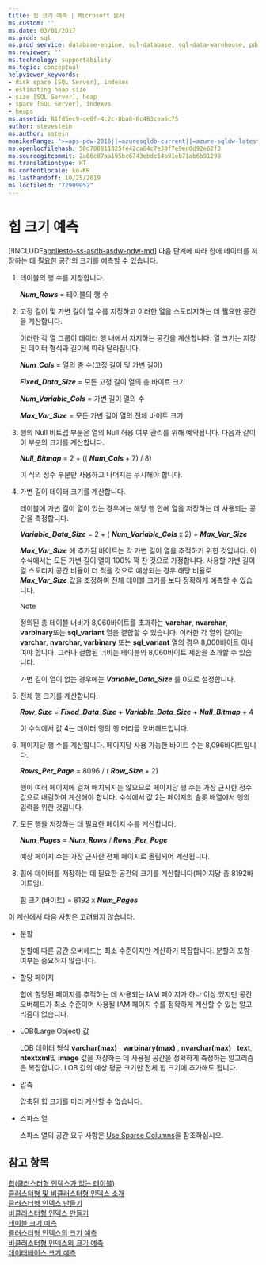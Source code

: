 ```yaml
---
title: 힙 크기 예측 | Microsoft 문서
ms.custom: ''
ms.date: 03/01/2017
ms.prod: sql
ms.prod_service: database-engine, sql-database, sql-data-warehouse, pdw
ms.reviewer: ''
ms.technology: supportability
ms.topic: conceptual
helpviewer_keywords:
- disk space [SQL Server], indexes
- estimating heap size
- size [SQL Server], heap
- space [SQL Server], indexes
- heaps
ms.assetid: 81fd5ec9-ce0f-4c2c-8ba0-6c483cea6c75
author: stevestein
ms.author: sstein
monikerRange: '>=aps-pdw-2016||=azuresqldb-current||=azure-sqldw-latest||>=sql-server-2016||=sqlallproducts-allversions||>=sql-server-linux-2017||=azuresqldb-mi-current'
ms.openlocfilehash: 58d708811825fe42ca64c7e30f7e9ed0d92e62f3
ms.sourcegitcommit: 2a06c87aa195bc6743ebdc14b91eb71ab6b91298
ms.translationtype: HT
ms.contentlocale: ko-KR
ms.lasthandoff: 10/25/2019
ms.locfileid: "72909052"
---
```

# <a name="estimate-the-size-of-a-heap"></a>힙 크기 예측
[!INCLUDE[appliesto-ss-asdb-asdw-pdw-md](../../includes/appliesto-ss-asdb-asdw-pdw-md.md)]
  다음 단계에 따라 힙에 데이터를 저장하는 데 필요한 공간의 크기를 예측할 수 있습니다.  
  
1.  테이블의 행 수를 지정합니다.  
  
     **_Num_Rows_**  = 테이블의 행 수  
  
2.  고정 길이 및 가변 길이 열 수를 지정하고 이러한 열을 스토리지하는 데 필요한 공간을 계산합니다.  
  
     이러한 각 열 그룹이 데이터 행 내에서 차지하는 공간을 계산합니다. 열 크기는 지정된 데이터 형식과 길이에 따라 달라집니다.  
  
     **_Num_Cols_**  = 열의 총 수(고정 길이 및 가변 길이)  
  
     **_Fixed_Data_Size_**  = 모든 고정 길이 열의 총 바이트 크기  
  
     **_Num_Variable_Cols_**  = 가변 길이 열의 수  
  
     **_Max_Var_Size_**  = 모든 가변 길이 열의 전체 바이트 크기  
  
3.  행의 Null 비트맵 부분은 열의 Null 허용 여부 관리를 위해 예약됩니다. 다음과 같이 이 부분의 크기를 계산합니다.  
  
     **_Null_Bitmap_**  = 2 + (( **_Num_Cols_** + 7) / 8)  
  
     이 식의 정수 부분만 사용하고 나머지는 무시해야 합니다.  
  
4.  가변 길이 데이터 크기를 계산합니다.  
  
     테이블에 가변 길이 열이 있는 경우에는 해당 행 안에 열을 저장하는 데 사용되는 공간을 측정합니다.  
  
     **_Variable_Data_Size_**  = 2 + ( **_Num_Variable_Cols_** x 2) + **_Max_Var_Size_**  
  
     **_Max_Var_Size_** 에 추가된 바이트는 각 가변 길이 열을 추적하기 위한 것입니다. 이 수식에서는 모든 가변 길이 열이 100% 꽉 찬 것으로 가정합니다. 사용할 가변 길이 열 스토리지 공간 비율이 더 적을 것으로 예상되는 경우 해당 비율로 **_Max_Var_Size_** 값을 조정하여 전체 테이블 크기를 보다 정확하게 예측할 수 있습니다.  
  
    > [!NOTE]  
    >  정의된 총 테이블 너비가 8,060바이트를 초과하는 **varchar**, **nvarchar**, **varbinary**또는 **sql_variant** 열을 결합할 수 있습니다. 이러한 각 열의 길이는 **varchar**, **nvarchar, varbinary** 또는 **sql_variant** 열의 경우 8,000바이트 이내여야 합니다. 그러나 결합된 너비는 테이블의 8,060바이트 제한을 초과할 수 있습니다.  
  
     가변 길이 열이 없는 경우에는 **_Variable_Data_Size_** 를 0으로 설정합니다.  
  
5.  전체 행 크기를 계산합니다.  
  
     **_Row_Size_**   =  **_Fixed_Data_Size_**  +  **_Variable_Data_Size_**  +  **_Null_Bitmap_** + 4  
  
     이 수식에서 값 4는 데이터 행의 행 머리글 오버헤드입니다.  
  
6.  페이지당 행 수를 계산합니다. 페이지당 사용 가능한 바이트 수는 8,096바이트입니다.  
  
     **_Rows_Per_Page_**  = 8096 / ( **_Row_Size_** + 2)  
  
     행이 여러 페이지에 걸쳐 배치되지는 않으므로 페이지당 행 수는 가장 근사한 정수 값으로 내림하여 계산해야 합니다. 수식에서 값 2는 페이지의 슬롯 배열에서 행의 입력을 위한 것입니다.  
  
7.  모든 행을 저장하는 데 필요한 페이지 수를 계산합니다.  
  
     **_Num_Pages_**   =  **_Num_Rows_**  /  **_Rows_Per_Page_**  
  
     예상 페이지 수는 가장 근사한 전체 페이지로 올림되어 계산됩니다.  
  
8.  힙에 데이터를 저장하는 데 필요한 공간의 크기를 계산합니다(페이지당 총 8192바이트임).  

     힙 크기(바이트) = 8192 x **_Num_Pages_**  
  
 이 계산에서 다음 사항은 고려되지 않습니다.  
  
-   분할  
  
     분할에 따른 공간 오버헤드는 최소 수준이지만 계산하기 복잡합니다. 분할의 포함 여부는 중요하지 않습니다.  
  
-   할당 페이지  
  
     힙에 할당된 페이지를 추적하는 데 사용되는 IAM 페이지가 하나 이상 있지만 공간 오버헤드가 최소 수준이며 사용될 IAM 페이지 수를 정확하게 계산할 수 있는 알고리즘이 없습니다.  
  
-   LOB(Large Object) 값  
  
     LOB 데이터 형식 **varchar(max)** , **varbinary(max)** , **nvarchar(max)** , **text**, **ntextxml**및 **image** 값을 저장하는 데 사용될 공간을 정확하게 측정하는 알고리즘은 복잡합니다. LOB 값의 예상 평균 크기만 전체 힙 크기에 추가해도 됩니다.  
  
-   압축  
  
     압축된 힙 크기를 미리 계산할 수 없습니다.  
  
-   스파스 열  
  
     스파스 열의 공간 요구 사항은 [Use Sparse Columns](../../relational-databases/tables/use-sparse-columns.md)을 참조하십시오.  
  
## <a name="see-also"></a>참고 항목  
 [힙&#40;클러스터형 인덱스가 없는 테이블&#41;](../../relational-databases/indexes/heaps-tables-without-clustered-indexes.md)   
 [클러스터형 및 비클러스터형 인덱스 소개](../../relational-databases/indexes/clustered-and-nonclustered-indexes-described.md)   
 [클러스터형 인덱스 만들기](../../relational-databases/indexes/create-clustered-indexes.md)   
 [비클러스터형 인덱스 만들기](../../relational-databases/indexes/create-nonclustered-indexes.md)   
 [테이블 크기 예측](../../relational-databases/databases/estimate-the-size-of-a-table.md)   
 [클러스터형 인덱스의 크기 예측](../../relational-databases/databases/estimate-the-size-of-a-clustered-index.md)   
 [비클러스터형 인덱스의 크기 예측](../../relational-databases/databases/estimate-the-size-of-a-nonclustered-index.md)   
 [데이터베이스 크기 예측](../../relational-databases/databases/estimate-the-size-of-a-database.md)  
  
  
